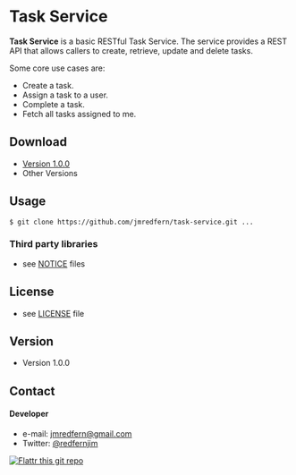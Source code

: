 Task Service
======
**Task Service** is a basic RESTful Task Service. The service provides a REST API that allows callers to create, retrieve, update and delete tasks.

Some core use cases are:
* Create a task.
* Assign a task to a user.
* Complete a task.
* Fetch all tasks assigned to me.

## Download
* [Version 1.0.0](https://github.com/jmredfern/task-service/archive/master.zip)
* Other Versions

## Usage
```$ git clone https://github.com/jmredfern/task-service.git ...```

### Third party libraries
* see [NOTICE](https://github.com/jmredfern/task-service/blob/master/NOTICE.md) files

## License
* see [LICENSE](https://github.com/jmredfern/task-service/blob/master/LICENSE.md) file

## Version
* Version 1.0.0

## Contact
#### Developer
* e-mail: jmredfern@gmail.com
* Twitter: [@redfernjim](https://twitter.com/redfernjim "redfernjim on twitter")

[![Flattr this git repo](http://api.flattr.com/button/flattr-badge-large.png)](https://flattr.com/submit/auto?user_id=username&url=https://github.com/username/sw-name&title=sw-name&language=&tags=github&category=software) 




